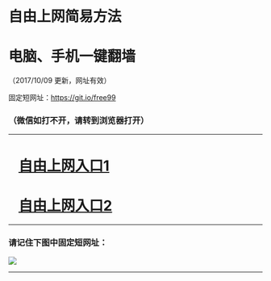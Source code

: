 ﻿# 自由上网简易方法

# 电脑、手机一键翻墙

（2017/10/09 更新，网址有效）

固定短网址：https://git.io/free99

### （微信如打不开，请转到浏览器打开）


***





# &nbsp;&nbsp; <a href="http://ft3111316080.fwq-tz-1001.info/fwqtz01.html?t=100900123479 " target="_blank">自由上网入口1</a>
# &nbsp;&nbsp; <a href="http://ft2832032328.fwq-tz-1002.info/fwqtz02.html?t=100900121687 " target="_blank">自由上网入口2</a>
***

### 请记住下图中固定短网址：

<img src="https://s3-us-west-2.amazonaws.com/fwq-1001/yjfq-20170905okok.png" /> 


***

